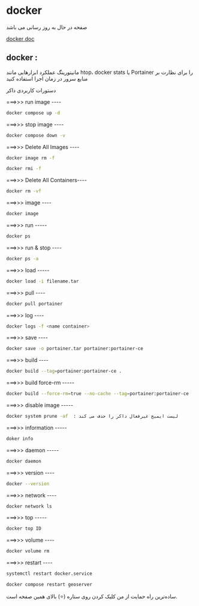 # docker

صفحه در حال به روز رسانی می باشد

[ docker doc ](https://docs.docker.com/engine/install/)


## docker :

مانیتورینگ عملکرد
ابزارهایی مانند htop، docker stats یا Portainer را برای نظارت بر منابع سرور در زمان اجرا استفاده کنید

دستورات کاربردی داکر


===>>> run image ----
```bash
docker compose up -d
```

===>>> stop image ----
```bash
docker compose down -v
```

===>>>  Delete All Images  ----
```bash
docker image rm -f
```

```bash
docker rmi -f 
```

===>>> Delete All Containers----
```bash
docker rm -vf
```

===>>> image ----
```bash
docker image
```

===>>> run -----
```bash
docker ps
```

===>>> run & stop ----
```bash
docker ps -a
```

===>>> load -----
```bash
docker load -i filename.tar
```

===>>> pull ----
```bash
docker pull portainer
```

===>>> log ----
```bash
docker logs -f <name container>
```

===>>> save ----
```bash
docker save -o portainer.tar portainer:portainer-ce
```

===>>> build ----
```bash
docker build --tag=portainer:portainer-ce . 
```

===>>> build force-rm -----
```bash
docker build --force-rm=true --no-cache --tag=portainer:portainer-ce
```

===>>> disable image -----
```bash
docker system prune -af  : لیست ایمیج غیرفعال داکر را حذف می کند
```

===>>> information -----
```bash
doker info
```

===>>> daemon -----
```bash
docker daemon
```

===>>> version ----
```bash
docker --version
```

===>>> network ----
```bash
docker network ls
```

===>>> top -----
```bash
docker top ID
```

===>>> volume ----
```bash
docker volume rm
```

===>>> restart ----
```bash
systemctl restart docker.service
```

```bash
docker compose restart geoserver
```

ساده‌ترین راه حمایت از من کلیک کردن روی ستاره (⭐) بالای همین صفحه است.
